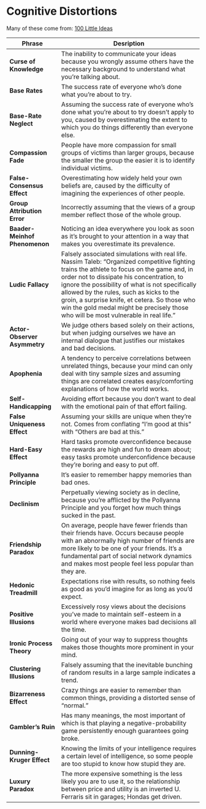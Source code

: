 Cognitive Distortions
=====================

Many of these come from: [100 Little Ideas](https://www.collaborativefund.com/blog/100-little-ideas/)

| Phrase | Desription |
| ------ | ---------- |
| **Curse of Knowledge** | The inability to communicate your ideas because you wrongly assume others have the necessary background to understand what you’re talking about. |
| **Base Rates** | The success rate of everyone who’s done what you’re about to try. |
| **Base-Rate Neglect** | Assuming the success rate of everyone who’s done what you’re about to try doesn’t apply to you, caused by overestimating the extent to which you do things differently than everyone else. |
| **Compassion Fade** |  People have more compassion for small groups of victims than larger groups, because the smaller the group the easier it is to identify individual victims. |
| **False-Consensus Effect** | Overestimating how widely held your own beliefs are, caused by the difficulty of imagining the experiences of other people. |
| **Group Attribution Error** | Incorrectly assuming that the views of a group member reflect those of the whole group. |
| **Baader-Meinhof Phenomenon** | Noticing an idea everywhere you look as soon as it’s brought to your attention in a way that makes you overestimate its prevalence. |
| **Ludic Fallacy** | Falsely associated simulations with real life. Nassim Taleb: “Organized competitive fighting trains the athlete to focus on the game and, in order not to dissipate his concentration, to ignore the possibility of what is not specifically allowed by the rules, such as kicks to the groin, a surprise knife, et cetera. So those who win the gold medal might be precisely those who will be most vulnerable in real life.” |
| **Actor-Observer Asymmetry** | We judge others based solely on their actions, but when judging ourselves we have an internal dialogue that justifies our mistakes and bad decisions. |
| **Apophenia** | A tendency to perceive correlations between unrelated things, because your mind can only deal with tiny sample sizes and assuming things are correlated creates easy/comforting explanations of how the world works. |
| **Self-Handicapping** | Avoiding effort because you don’t want to deal with the emotional pain of that effort failing. |
| **False Uniqueness Effect** | Assuming your skills are unique when they’re not. Comes from conflating “I’m good at this” with “Others are bad at this.” |
| **Hard-Easy Effect** | Hard tasks promote overconfidence because the rewards are high and fun to dream about; easy tasks promote underconfidence because they’re boring and easy to put off. |
| **Pollyanna Principle** | It’s easier to remember happy memories than bad ones.
| **Declinism** | Perpetually viewing society as in decline, because you’re afflicted by the Pollyanna Principle and you forget how much things sucked in the past. |
| **Friendship Paradox** | On average, people have fewer friends than their friends have. Occurs because people with an abnormally high number of friends are more likely to be one of your friends. It’s a fundamental part of social network dynamics and makes most people feel less popular than they are. |
| **Hedonic Treadmill** | Expectations rise with results, so nothing feels as good as you’d imagine for as long as you’d expect. |
| **Positive Illusions** | Excessively rosy views about the decisions you’ve made to maintain self-esteem in a world where everyone makes bad decisions all the time. |
| **Ironic Process Theory** | Going out of your way to suppress thoughts makes those thoughts more prominent in your mind. |
| **Clustering Illusions** | Falsely assuming that the inevitable bunching of random results in a large sample indicates a trend. |
| **Bizarreness Effect** | Crazy things are easier to remember than common things, providing a distorted sense of “normal.” |
| **Gambler’s Ruin** | Has many meanings, the most important of which is that playing a negative-probability game persistently enough guarantees going broke. |
| **Dunning-Kruger Effect** | Knowing the limits of your intelligence requires a certain level of intelligence, so some people are too stupid to know how stupid they are. |
| **Luxury Paradox** | The more expensive something is the less likely you are to use it, so the relationship between price and utility is an inverted U. Ferraris sit in garages; Hondas get driven. | 
